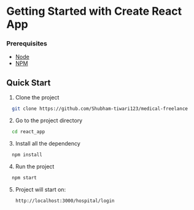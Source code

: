 # Getting Started with Create React App

### Prerequisites

- [Node]()
- [NPM]()

## Quick Start

1. Clone the project

```bash
  git clone https://github.com/Shubham-tiwari123/medical-freelance
```
2. Go to the project directory

```bash
  cd react_app
```

3. Install all the dependency

```bash
  npm install
```

4. Run the project 

```bash
  npm start
```

5. Project will start on: 

    `http://localhost:3000/hospital/login`




